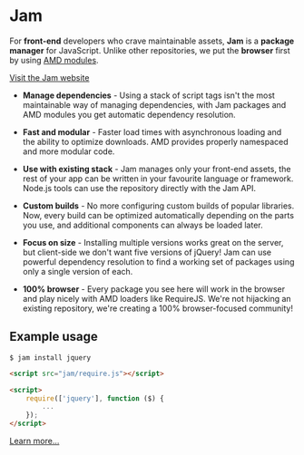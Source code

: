 # Jam

For **front-end** developers who crave maintainable assets,
**Jam** is a **package manager** for JavaScript.
Unlike other repositories, we put the **browser** first by using
[AMD modules](http://requirejs.org/docs/whyamd.html).

[Visit the Jam website](http://groundcomputing.co.uk/code/jam)

* **Manage dependencies** - Using a stack of script tags isn't the most maintainable way of managing dependencies, with Jam packages and AMD modules you get automatic dependency resolution.

* **Fast and modular** - Faster load times with asynchronous loading and the ability to optimize downloads. AMD provides properly namespaced and more modular code.

* **Use with existing stack** - Jam manages only your front-end assets, the rest of your app can be written in your favourite language or framework. Node.js tools can use the repository directly with the Jam API.

* **Custom builds** - No more configuring custom builds of popular libraries. Now, every build can be optimized automatically depending on the parts you use, and additional components can always be loaded later.

* **Focus on size** - Installing multiple versions works great on the server, but client-side we don't want five versions of jQuery! Jam can use powerful dependency resolution to find a working set of packages using only a single version of each.

* **100% browser** - Every package you see here will work in the browser and play nicely with AMD loaders like RequireJS. We're not hijacking an existing repository, we're creating a 100% browser-focused community!


## Example usage

    $ jam install jquery


```html
<script src="jam/require.js"></script>

<script>
    require(['jquery'], function ($) {
        ...
    });
</script>
```

[Learn more...](http://groundcomputing.co.uk/code/jam)
